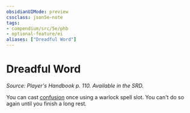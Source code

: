 ```yaml
---
obsidianUIMode: preview
cssclass: json5e-note
tags:
- compendium/src/5e/phb
- optional-feature/ei
aliases: ["Dreadful Word"]
---
```

# Dreadful Word
*Source: Player's Handbook p. 110. Available in the SRD.* 

You can cast [confusion](/compendium/spells/confusion.md) once using a warlock spell slot. You can't do so again until you finish a long rest.
